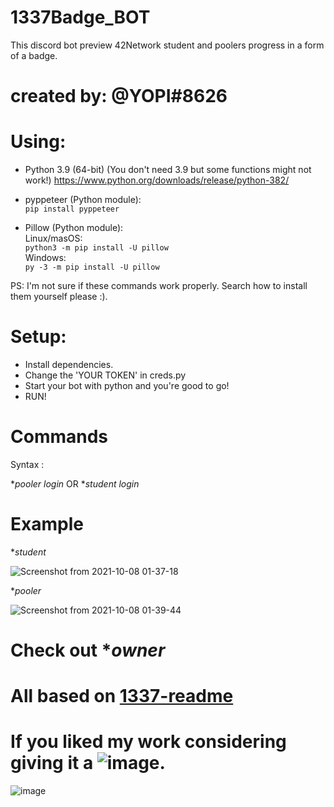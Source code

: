 # 1337Badge_BOT
This discord bot preview 42Network student and poolers progress in a form of a badge.
# created by: @YOPI#8626

# Using:
- Python 3.9 (64-bit) (You don't need 3.9 but some functions might not work!)
https://www.python.org/downloads/release/python-382/

- pyppeteer (Python module):<br />
`pip install pyppeteer`
- Pillow (Python module):<br />
Linux/masOS:<br />
`python3 -m pip install -U pillow`<br />
Windows:<br />
`py -3 -m pip install -U pillow`

PS: I'm not sure if these commands work properly. Search how to install them yourself please :).

# Setup:
- Install dependencies.
- Change the 'YOUR TOKEN' in creds.py
- Start your bot with python and you're good to go!
- RUN!
# Commands

Syntax : 

**pooler login*
OR
**student login*

# Example

**student*

![Screenshot from 2021-10-08 01-37-18](https://user-images.githubusercontent.com/49567393/136480513-35fcaaf9-f158-4f93-84af-ff967f10e586.png)


**pooler*

![Screenshot from 2021-10-08 01-39-44](https://user-images.githubusercontent.com/49567393/136480622-d9987594-118c-4bd1-8b64-b2b18578ea7a.png)

# Check out **owner*

# All based on [1337-readme](https://1337-readme.vercel.app/)

# If you liked my work considering giving it a ![image](https://user-images.githubusercontent.com/49567393/134269471-c8a59e6e-b148-48d6-a9a2-d2e35a6f9bf1.png).
![image](https://user-images.githubusercontent.com/49567393/134269837-da35528d-9112-4542-ac3e-ac485df58ad6.png)

